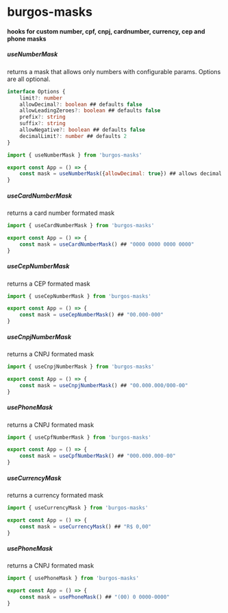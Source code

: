 # burgos-masks
#### hooks for custom number, cpf, cnpj, cardnumber, currency, cep and phone masks

##### useNumberMask
returns a mask that allows only numbers with configurable params. Options are all optional.

```ts
interface Options {
    limit?: number
    allowDecimal?: boolean ## defaults false
    allowLeadingZeroes?: boolean ## defaults false
    prefix?: string
    suffix?: string
    allowNegative?: boolean ## defaults false
    decimalLimit?: number ## defaults 2
}
```

```jsx
import { useNumberMask } from 'burgos-masks'

export const App = () => {
    const mask = useNumberMask({allowDecimal: true}) ## allows decimal
}
```

##### useCardNumberMask
returns a card number formated mask

```jsx
import { useCardNumberMask } from 'burgos-masks'

export const App = () => {
    const mask = useCardNumberMask() ## "0000 0000 0000 0000"
}
```

##### useCepNumberMask
returns a CEP formated mask

```jsx
import { useCepNumberMask } from 'burgos-masks'

export const App = () => {
    const mask = useCepNumberMask() ## "00.000-000"
}
```

##### useCnpjNumberMask
returns a CNPJ formated mask

```jsx
import { useCnpjNumberMask } from 'burgos-masks'

export const App = () => {
    const mask = useCnpjNumberMask() ## "00.000.000/000-00"
}
```

##### usePhoneMask
returns a CNPJ formated mask

```jsx
import { useCpfNumberMask } from 'burgos-masks'

export const App = () => {
    const mask = useCpfNumberMask() ## "000.000.000-00"
}
```

##### useCurrencyMask
returns a currency formated mask

```jsx
import { useCurrencyMask } from 'burgos-masks'

export const App = () => {
    const mask = useCurrencyMask() ## "R$ 0,00"
}
```

##### usePhoneMask
returns a CNPJ formated mask

```jsx
import { usePhoneMask } from 'burgos-masks'

export const App = () => {
    const mask = usePhoneMask() ## "(00) 0 0000-0000"
}
```